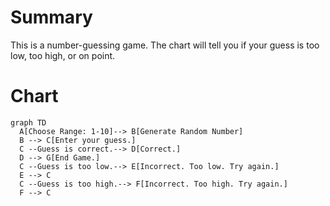 # Summary
This is a number-guessing game. The chart will tell you if your guess is too low, too high, or on point. 
# Chart
```mermaid
graph TD
  A[Choose Range: 1-10]--> B[Generate Random Number]
  B --> C[Enter your guess.]
  C --Guess is correct.--> D[Correct.]
  D --> G[End Game.]
  C --Guess is too low.--> E[Incorrect. Too low. Try again.]
  E --> C
  C --Guess is too high.--> F[Incorrect. Too high. Try again.]
  F --> C
